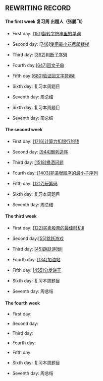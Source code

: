 ## REWRITING RECORD

#### The first week 复习周 出题人（张鹏飞）

* First day: [[151]翻转字符串里的单词](https://leetcode-cn.com/problems/reverse-words-in-a-string/)

* Second day: [[746]使用最小花费爬楼梯](https://leetcode-cn.com/problems/min-cost-climbing-stairs/)

* Third day: [[392]判断子序列](https://leetcode-cn.com/problems/is-subsequence/)

* Fourth day:[[647]回文子串](https://leetcode-cn.com/problems/palindromic-substrings/)

* Fifth day:[[680]验证回文字符串Ⅱ](https://leetcode-cn.com/problems/valid-palindrome-ii/)

* Sixth day: 复习本周题目

* Seventh day: 周总结

* Sixth day: 复习本周题目

* Seventh day: 周总结

#### The second week

* First day: [[1716]计算力扣银行的钱](https://leetcode-cn.com/problems/calculate-money-in-leetcode-bank/)

* Second day: [[944]删列造序](https://leetcode-cn.com/problems/delete-columns-to-make-sorted/)

* Third day: [[1518]换酒问题](https://leetcode-cn.com/problems/water-bottles/)

* Fourth day: [[1403]非递增顺序的最小子序列](https://leetcode-cn.com/problems/minimum-subsequence-in-non-increasing-order/)

* Fifth day: [[1217]玩筹码](https://leetcode-cn.com/problems/minimum-cost-to-move-chips-to-the-same-position/)

* Sixth day: 复习本周题目

* Seventh day: 周总结

#### The third week

* First day: [[122]买卖股票的最佳时机II](https://leetcode-cn.com/problems/best-time-to-buy-and-sell-stock-ii/)

* Second day:[[55]跳跃游戏](https://leetcode-cn.com/problems/jump-game/)

* Third day: [[45]跳跃游戏II](https://leetcode-cn.com/problems/jump-game-ii/)

* Fourth day: [[134]加油站](https://leetcode-cn.com/problems/gas-station/)

* Fifth day: [[455]分发饼干](https://leetcode-cn.com/problems/assign-cookies/)

* Sixth day: 复习本周题目

* Seventh day: 周总结

#### The fourth week

* First day: 

* Second day: 

* Third day: 

* Fourth day: 

* Fifth day:

* Sixth day: 复习本周题目

* Seventh day: 周总结
